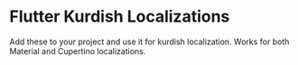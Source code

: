 # Flutter Kurdish Localizations
Add these to your project and use it for kurdish localization.
Works for both Material and Cupertino localizations.
